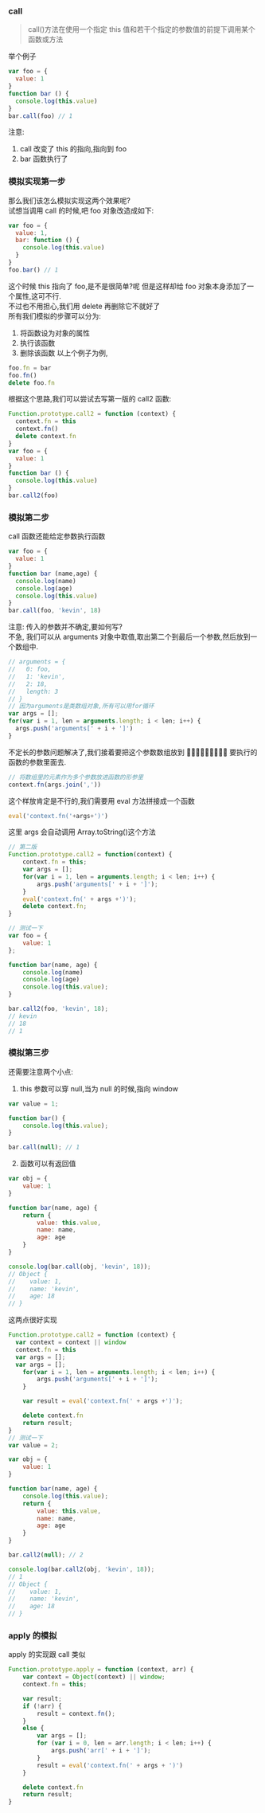 ### call

> call()方法在使用一个指定 this 值和若干个指定的参数值的前提下调用某个函数或方法

举个例子

```JavaScript
var foo = {
  value: 1
}
function bar () {
  console.log(this.value)
}
bar.call(foo) // 1
```

注意:

1. call 改变了 this 的指向,指向到 foo
2. bar 函数执行了

### 模拟实现第一步

那么我们该怎么模拟实现这两个效果呢?  
试想当调用 call 的时候,吧 foo 对象改造成如下:

```JavaScript
var foo = {
  value: 1,
  bar: function () {
    console.log(this.value)
  }
}
foo.bar() // 1
```

这个时候 this 指向了 foo,是不是很简单?呢
但是这样却给 foo 对象本身添加了一个属性,这可不行.  
不过也不用担心,我们用 delete 再删除它不就好了  
所有我们模拟的步骤可以分为:

1. 将函数设为对象的属性
2. 执行该函数
3. 删除该函数
   以上个例子为例,

```JavaScript
foo.fn = bar
foo.fn()
delete foo.fn
```

根据这个思路,我们可以尝试去写第一版的 call2 函数:

```JavaScript
Function.prototype.call2 = function (context) {
  context.fn = this
  context.fn()
  delete context.fn
}
var foo = {
  value: 1
}
function bar () {
  console.log(this.value)
}
bar.call2(foo)
```

### 模拟第二步

call 函数还能给定参数执行函数

```JavaScript
var foo = {
  value: 1
}
function bar (name,age) {
  console.log(name)
  console.log(age)
  console.log(this.value)
}
bar.call(foo, 'kevin', 18)
```

注意: 传入的参数并不确定,要如何写?  
不急, 我们可以从 arguments 对象中取值,取出第二个到最后一个参数,然后放到一个数组中.

```JavaScript
// arguments = {
//   0: foo,
//   1: 'kevin',
//   2: 18,
//   length: 3
// }
// 因为arguments是类数组对象,所有可以用for循环
var args = [];
for(var i = 1, len = arguments.length; i < len; i++) {
  args.push('arguments[' + i + ']')
}
```

不定长的参数问题解决了,我们接着要把这个参数数组放到  要执行的函数的参数里面去.

```JavaScript
// 将数组里的元素作为多个参数放进函数的形参里
context.fn(args.join(','))
```

这个样放肯定是不行的,我们需要用 eval 方法拼接成一个函数

```JavaScript
eval('context.fn('+args+')')
```

这里 args 会自动调用 Array.toString()这个方法

```JavaScript
// 第二版
Function.prototype.call2 = function(context) {
    context.fn = this;
    var args = [];
    for(var i = 1, len = arguments.length; i < len; i++) {
        args.push('arguments[' + i + ']');
    }
    eval('context.fn(' + args +')');
    delete context.fn;
}

// 测试一下
var foo = {
    value: 1
};

function bar(name, age) {
    console.log(name)
    console.log(age)
    console.log(this.value);
}

bar.call2(foo, 'kevin', 18);
// kevin
// 18
// 1
```

### 模拟第三步

还需要注意两个小点:

1. this 参数可以穿 null,当为 null 的时候,指向 window

```JavaScript
var value = 1;

function bar() {
    console.log(this.value);
}

bar.call(null); // 1
```

2. 函数可以有返回值

```JavaScript
var obj = {
    value: 1
}

function bar(name, age) {
    return {
        value: this.value,
        name: name,
        age: age
    }
}

console.log(bar.call(obj, 'kevin', 18));
// Object {
//    value: 1,
//    name: 'kevin',
//    age: 18
// }
```

这两点很好实现

```JavaScript
Function.prototype.call2 = function (context) {
  var context = context || window
  context.fn = this
  var args = [];
  var args = [];
    for(var i = 1, len = arguments.length; i < len; i++) {
        args.push('arguments[' + i + ']');
    }

    var result = eval('context.fn(' + args +')');

    delete context.fn
    return result;
}
// 测试一下
var value = 2;

var obj = {
    value: 1
}

function bar(name, age) {
    console.log(this.value);
    return {
        value: this.value,
        name: name,
        age: age
    }
}

bar.call2(null); // 2

console.log(bar.call2(obj, 'kevin', 18));
// 1
// Object {
//    value: 1,
//    name: 'kevin',
//    age: 18
// }
```

### apply 的模拟

apply 的实现跟 call 类似

```JavaScript
Function.prototype.apply = function (context, arr) {
    var context = Object(context) || window;
    context.fn = this;

    var result;
    if (!arr) {
        result = context.fn();
    }
    else {
        var args = [];
        for (var i = 0, len = arr.length; i < len; i++) {
            args.push('arr[' + i + ']');
        }
        result = eval('context.fn(' + args + ')')
    }

    delete context.fn
    return result;
}
```
